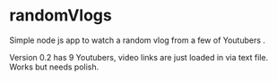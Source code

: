 # randomVlogs
Simple node js app to watch a random vlog from a few of Youtubers .

Version 0.2 has 9 Youtubers, video links are just loaded in via text file.
Works but needs polish.
